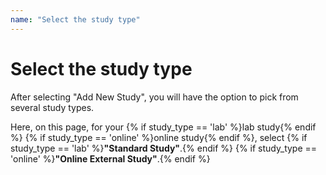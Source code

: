 ```yaml
---
name: "Select the study type"
---
```


# Select the study type

After selecting "Add New Study", you will have the option to pick from several study types. 

Here, on this page, for your {% if study_type == 'lab' %}lab study{% endif %} {% if study_type == 'online' %}online study{% endif %}, select {% if study_type == 'lab' %}**"Standard Study"**.{% endif %} {% if study_type == 'online' %}**"Online External Study"**.{% endif %}
